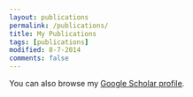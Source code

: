 ```yaml
---
layout: publications
permalink: /publications/
title: My Publications
tags: [publications]
modified: 8-7-2014
comments: false
---
```


You can also browse my <a href="https://scholar.google.ca/citations?user=oP_KjvoAAAAJ&hl=en" target="_blank">Google Scholar profile</a>.
